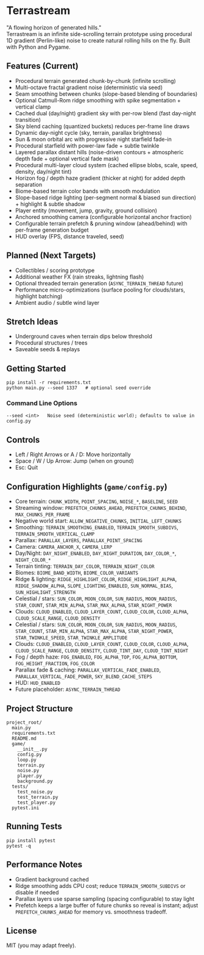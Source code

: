 # Terrastream

"A flowing horizon of generated hills."  
Terrastream is an infinite side-scrolling terrain prototype using procedural 1D gradient (Perlin-like) noise to create natural rolling hills on the fly. Built with Python and Pygame.

## Features (Current)
- Procedural terrain generated chunk-by-chunk (infinite scrolling)
- Multi-octave fractal gradient noise (deterministic via seed)
- Seam smoothing between chunks (slope-based blending of boundaries)
- Optional Catmull-Rom ridge smoothing with spike segmentation + vertical clamp
- Cached dual (day/night) gradient sky with per-row blend (fast day-night transition)
- Sky blend caching (quantized buckets) reduces per-frame line draws
- Dynamic day-night cycle (sky, terrain, parallax brightness)
- Sun & moon orbital arc with progressive night starfield fade-in
- Procedural starfield with power-law fade + subtle twinkle
- Layered parallax distant hills (noise-driven contours + atmospheric depth fade + optional vertical fade mask)
- Procedural multi-layer cloud system (cached ellipse blobs, scale, speed, density, day/night tint)
- Horizon fog / depth haze gradient (thicker at night) for added depth separation
- Biome-based terrain color bands with smooth modulation
- Slope-based ridge lighting (per-segment normal & biased sun direction) + highlight & subtle shadow
- Player entity (movement, jump, gravity, ground collision)
- Anchored smoothing camera (configurable horizontal anchor fraction)
- Configurable terrain prefetch & pruning window (ahead/behind) with per-frame generation budget
- HUD overlay (FPS, distance traveled, seed)

## Planned (Next Targets)
- Collectibles / scoring prototype
- Additional weather FX (rain streaks, lightning flash)
- Optional threaded terrain generation (`ASYNC_TERRAIN_THREAD` future)
- Performance micro-optimizations (surface pooling for clouds/stars, highlight batching)
- Ambient audio / subtle wind layer

## Stretch Ideas
- Underground caves when terrain dips below threshold
- Procedural structures / trees
- Saveable seeds & replays

## Getting Started
```
pip install -r requirements.txt
python main.py --seed 1337   # optional seed override
```

### Command Line Options
```
--seed <int>   Noise seed (deterministic world); defaults to value in config.py
```

## Controls
- Left / Right Arrows or A / D: Move horizontally
- Space / W / Up Arrow: Jump (when on ground)
- Esc: Quit

## Configuration Highlights (`game/config.py`)
- Core terrain: `CHUNK_WIDTH`, `POINT_SPACING`, `NOISE_*`, `BASELINE`, `SEED`
- Streaming window: `PREFETCH_CHUNKS_AHEAD`, `PREFETCH_CHUNKS_BEHIND`, `MAX_CHUNKS_PER_FRAME`
- Negative world start: `ALLOW_NEGATIVE_CHUNKS`, `INITIAL_LEFT_CHUNKS`
- Smoothing: `TERRAIN_SMOOTHING_ENABLED`, `TERRAIN_SMOOTH_SUBDIVS`, `TERRAIN_SMOOTH_VERTICAL_CLAMP`
- Parallax: `PARALLAX_LAYERS`, `PARALLAX_POINT_SPACING`
- Camera: `CAMERA_ANCHOR_X`, `CAMERA_LERP`
- Day/Night: `DAY_NIGHT_ENABLED`, `DAY_NIGHT_DURATION`, `DAY_COLOR_*`, `NIGHT_COLOR_*`
- Terrain tinting: `TERRAIN_DAY_COLOR`, `TERRAIN_NIGHT_COLOR`
- Biomes: `BIOME_BAND_WIDTH`, `BIOME_COLOR_VARIANTS`
- Ridge & lighting: `RIDGE_HIGHLIGHT_COLOR`, `RIDGE_HIGHLIGHT_ALPHA`, `RIDGE_SHADOW_ALPHA`, `SLOPE_LIGHTING_ENABLED`, `SUN_NORMAL_BIAS`, `SUN_HIGHLIGHT_STRENGTH`
- Celestial / stars: `SUN_COLOR`, `MOON_COLOR`, `SUN_RADIUS`, `MOON_RADIUS`, `STAR_COUNT`, `STAR_MIN_ALPHA`, `STAR_MAX_ALPHA`, `STAR_NIGHT_POWER`
- Clouds: `CLOUD_ENABLED`, `CLOUD_LAYER_COUNT`, `CLOUD_COLOR`, `CLOUD_ALPHA`, `CLOUD_SCALE_RANGE`, `CLOUD_DENSITY`
- Celestial / stars: `SUN_COLOR`, `MOON_COLOR`, `SUN_RADIUS`, `MOON_RADIUS`, `STAR_COUNT`, `STAR_MIN_ALPHA`, `STAR_MAX_ALPHA`, `STAR_NIGHT_POWER`, `STAR_TWINKLE_SPEED`, `STAR_TWINKLE_AMPLITUDE`
- Clouds: `CLOUD_ENABLED`, `CLOUD_LAYER_COUNT`, `CLOUD_COLOR`, `CLOUD_ALPHA`, `CLOUD_SCALE_RANGE`, `CLOUD_DENSITY`, `CLOUD_TINT_DAY`, `CLOUD_TINT_NIGHT`
- Fog / depth haze: `FOG_ENABLED`, `FOG_ALPHA_TOP`, `FOG_ALPHA_BOTTOM`, `FOG_HEIGHT_FRACTION`, `FOG_COLOR`
- Parallax fade & caching: `PARALLAX_VERTICAL_FADE_ENABLED`, `PARALLAX_VERTICAL_FADE_POWER`, `SKY_BLEND_CACHE_STEPS`
- HUD: `HUD_ENABLED`
- Future placeholder: `ASYNC_TERRAIN_THREAD`

## Project Structure
```
project_root/
  main.py
  requirements.txt
  README.md
  game/
    __init__.py
    config.py
    loop.py
    terrain.py
    noise.py
    player.py
    background.py
  tests/
    test_noise.py
    test_terrain.py
    test_player.py
  pytest.ini
```

## Running Tests
```
pip install pytest
pytest -q
```

## Performance Notes
- Gradient background cached
- Ridge smoothing adds CPU cost; reduce `TERRAIN_SMOOTH_SUBDIVS` or disable if needed
- Parallax layers use sparse sampling (spacing configurable) to stay light
 - Prefetch keeps a large buffer of future chunks so reveal is instant; adjust `PREFETCH_CHUNKS_AHEAD` for memory vs. smoothness tradeoff.

## License
MIT (you may adapt freely).
